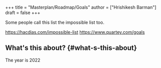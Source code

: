+++
title = "Masterplan/Roadmap/Goals"
author = ["Hrishikesh Barman"]
draft = false
+++

Some people call this list the impossible list too.

<https://hacdias.com/impossible-list>
<https://www.quartey.com/goals>


## What's this about? {#what-s-this-about}

The year is 2022
